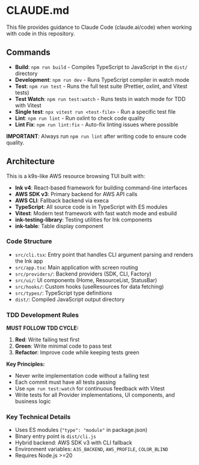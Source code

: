 # CLAUDE.md

This file provides guidance to Claude Code (claude.ai/code) when working with code in this repository.

## Commands

- **Build**: `npm run build` - Compiles TypeScript to JavaScript in the `dist/` directory
- **Development**: `npm run dev` - Runs TypeScript compiler in watch mode
- **Test**: `npm run test` - Runs the full test suite (Prettier, oxlint, and Vitest tests)
- **Test Watch**: `npm run test:watch` - Runs tests in watch mode for TDD with Vitest
- **Single test**: `npx vitest run <test-file>` - Run a specific test file
- **Lint**: `npm run lint` - Run oxlint to check code quality
- **Lint Fix**: `npm run lint:fix` - Auto-fix linting issues where possible

**IMPORTANT**: Always run `npm run lint` after writing code to ensure code quality.

## Architecture

This is a k9s-like AWS resource browsing TUI built with:

- **Ink v4**: React-based framework for building command-line interfaces
- **AWS SDK v3**: Primary backend for AWS API calls
- **AWS CLI**: Fallback backend via execa
- **TypeScript**: All source code is in TypeScript with ES modules
- **Vitest**: Modern test framework with fast watch mode and esbuild
- **ink-testing-library**: Testing utilities for Ink components
- **ink-table**: Table display component

### Code Structure

- `src/cli.tsx`: Entry point that handles CLI argument parsing and renders the Ink app
- `src/app.tsx`: Main application with screen routing
- `src/providers/`: Backend providers (SDK, CLI, Factory)
- `src/ui/`: UI components (Home, ResourceList, StatusBar)
- `src/hooks/`: Custom hooks (useResources for data fetching)
- `src/types/`: TypeScript type definitions
- `dist/`: Compiled JavaScript output directory

### TDD Development Rules

**MUST FOLLOW TDD CYCLE:**

1. **Red**: Write failing test first
2. **Green**: Write minimal code to pass test
3. **Refactor**: Improve code while keeping tests green

**Key Principles:**

- Never write implementation code without a failing test
- Each commit must have all tests passing
- Use `npm run test:watch` for continuous feedback with Vitest
- Write tests for all Provider implementations, UI components, and business logic

### Key Technical Details

- Uses ES modules (`"type": "module"` in package.json)
- Binary entry point is `dist/cli.js`
- Hybrid backend: AWS SDK v3 with CLI fallback
- Environment variables: `A3S_BACKEND`, `AWS_PROFILE`, `COLOR_BLIND`
- Requires Node.js >=20
